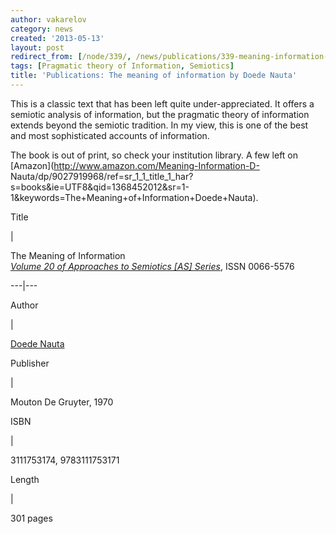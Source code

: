 ```yaml
---
author: vakarelov
category: news
created: '2013-05-13'
layout: post
redirect_from: [/node/339/, /news/publications/339-meaning-information-doede-nauta/]
tags: [Pragmatic theory of Information, Semiotics]
title: 'Publications: The meaning of information by Doede Nauta'
---
```

This is a classic text that has been left quite under-appreciated. It offers a
semiotic analysis of information, but the pragmatic theory of information
extends beyond the semiotic tradition. In my view, this is one of the best and
most sophisticated accounts of information.

The book is out of print, so check your institution library. A few left on
[Amazon](http://www.amazon.com/Meaning-Information-D-
Nauta/dp/9027919968/ref=sr_1_1_title_1_har?s=books&ie=UTF8&qid=1368452012&sr=1-1&keywords=The+Meaning+of+Information+Doede+Nauta).

Title

|

The Meaning of Information  
[_Volume 20 of Approaches to Semiotics [AS]
Series_](http://www.google.com/search?tbo=p&tbm=bks&q=bibliogroup:%22Approaches+to+Semiotics+%5BAS%5D+Series%22&source=gbs_metadata_r&cad=3),
ISSN 0066-5576  
  
---|---  
  
Author

|

[Doede
Nauta](http://www.google.com/search?tbo=p&tbm=bks&q=inauthor:%22Doede+Nauta%22&source=gbs_metadata_r&cad=3)  
  
Publisher

|

Mouton De Gruyter, 1970  
  
ISBN

|

3111753174, 9783111753171  
  
Length

|

301 pages  
  


